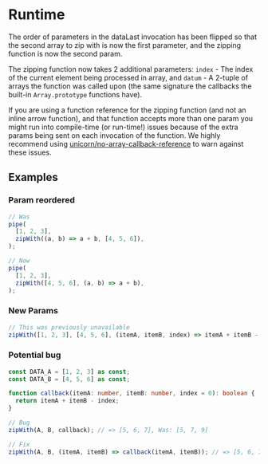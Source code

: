 # Runtime

The order of parameters in the dataLast invocation has been flipped so that the
second array to zip with is now the first parameter, and the zipping function is
now the second param.

The zipping function now takes 2 additional parameters: `index` - The index of
the current element being processed in array, and `datum` - A 2-tuple of arrays
the function was called upon (the same signature the callbacks the built-in
`Array.prototype` functions have).

If you are using a function reference for the zipping function (and not an
inline arrow function), and that function accepts more than one param you might
run into compile-time (or run-time!) issues because of the extra params being
sent on each invocation of the function. We highly recommend using [unicorn/no-array-callback-reference](https://github.com/sindresorhus/eslint-plugin-unicorn/blob/main/docs/rules/no-array-callback-reference.md)
to warn against these issues.

## Examples

### Param reordered

```ts
// Was
pipe(
  [1, 2, 3],
  zipWith((a, b) => a + b, [4, 5, 6]),
);

// Now
pipe(
  [1, 2, 3],
  zipWith([4, 5, 6], (a, b) => a + b),
);
```

### New Params

```ts
// This was previously unavailable
zipWith([1, 2, 3], [4, 5, 6], (itemA, itemB, index) => itemA + itemB - index);
```

### Potential bug

```ts
const DATA_A = [1, 2, 3] as const;
const DATA_B = [4, 5, 6] as const;

function callback(itemA: number, itemB: number, index = 0): boolean {
  return itemA + itemB - index;
}

// Bug
zipWith(A, B, callback); // => [5, 6, 7], Was: [5, 7, 9]

// Fix
zipWith(A, B, (itemA, itemB) => callback(itemA, itemB)); // => [5, 6, 7]
```
